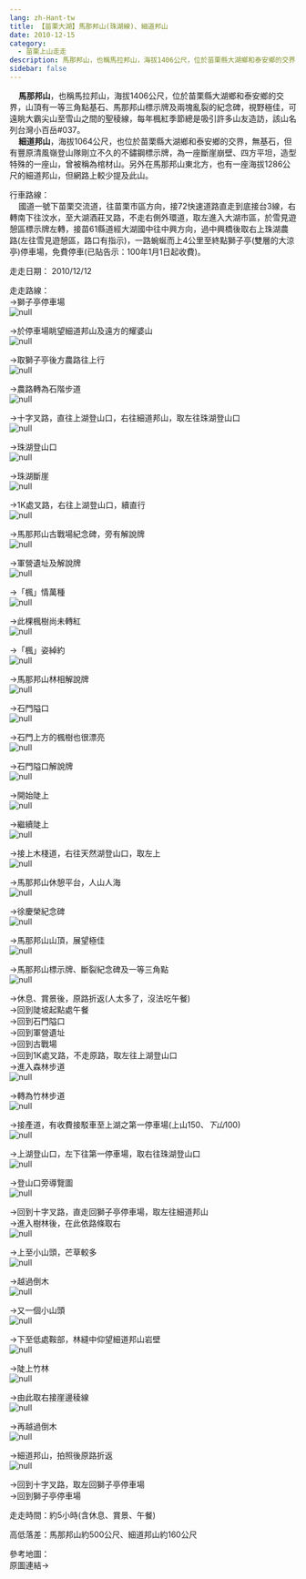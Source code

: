```yaml
---
lang: zh-Hant-tw
title: 【苗栗大湖】馬那邦山(珠湖線)、細道邦山
date: 2010-12-15
category: 
  - 苗栗上山走走
description: 馬那邦山，也稱馬拉邦山，海拔1406公尺，位於苗栗縣大湖鄉和泰安鄉的交界，山頂有一等三角點基石、馬那邦山標示牌及兩塊亂裂的紀念碑，視野極佳，可遠眺大霸尖山至雪山之間的聖稜線，每年楓紅季節總是吸引許多山友造訪，該山名列台灣小百岳#037。 細道邦山，海拔1064公尺，也位於苗栗縣大湖鄉和泰安鄉的交界，無基石，但有豐原清風嶺登山隊剛立不久的不鏽鋼標示牌，為一座斷崖崩壁、四方平坦，造型特殊的一座山，曾被稱為棺材山。另外在馬那邦山東北方，也有一座海拔1286公尺的細道邦山，但網路上較少提及此山。
sidebar: false
---
```


    **馬那邦山**，也稱馬拉邦山，海拔1406公尺，位於苗栗縣大湖鄉和泰安鄉的交界，山頂有一等三角點基石、馬那邦山標示牌及兩塊亂裂的紀念碑，視野極佳，可遠眺大霸尖山至雪山之間的聖稜線，每年楓紅季節總是吸引許多山友造訪，該山名列台灣小百岳#037。  
    **細道邦山**，海拔1064公尺，也位於苗栗縣大湖鄉和泰安鄉的交界，無基石，但有豐原清風嶺登山隊剛立不久的不鏽鋼標示牌，為一座斷崖崩壁、四方平坦，造型特殊的一座山，曾被稱為棺材山。另外在馬那邦山東北方，也有一座海拔1286公尺的細道邦山，但網路上較少提及此山。

行車路線：  
    國道一號下苗栗交流道，往苗栗市區方向，接72快速道路直走到底接台3線，右轉南下往汶水，至大湖酒莊叉路，不走右側外環道，取左進入大湖市區，於雪見遊憩區標示牌左轉，接苗61縣道經大湖國中往中興方向，過中興橋後取右上珠湖農路(左往雪見遊憩區，路口有指示)，一路蜿蜒而上4公里至終點獅子亭(雙層的大涼亭)停車場，免費停車(已貼告示：100年1月1日起收費)。

走走日期： 2010/12/12

走走路線：  
→獅子亭停車場  
![null](image/172487390_l.jpg)

→於停車場眺望細道邦山及遠方的耀婆山  
![null](image/172487392_l.jpg)

→取獅子亭後方農路往上行  
![null](image/172487394_l.jpg)

→農路轉為石階步道  
![null](image/172487396_l.jpg)

→十字叉路，直往上湖登山口，右往細道邦山，取左往珠湖登山口  
![null](image/172487399_l.jpg)

→珠湖登山口  
![null](image/172487401_l.jpg)

→珠湖斷崖  
![null](image/172487404_l.jpg)

→1K處叉路，右往上湖登山口，續直行  
![null](image/172487410_l.jpg)

→馬那邦山古戰場紀念碑，旁有解說牌  
![null](image/172487411_l.jpg)

→軍營遺址及解說牌  
![null](image/172487414_l.jpg)

→「楓」情萬種  
![null](image/172487407_l.jpg)

→此棵楓樹尚未轉紅  
![null](image/172487419_l.jpg)

→「楓」姿綽約  
![null](image/172487433_l.jpg)

→馬那邦山林相解說牌  
![null](image/172487425_l.jpg)

→石門隘口  
![null](image/172487436_l.jpg)

→石門上方的楓樹也很漂亮  
![null](image/172487435_l.jpg)

→石門隘口解說牌  
![null](image/172487438_l.jpg)

→開始陡上  
![null](image/172487456_l.jpg)

→繼續陡上  
![null](image/172487441_l.jpg)

→接上木棧道，右往天然湖登山口，取左上  
![null](image/172487443_l.jpg)

→馬那邦山休憩平台，人山人海  
![null](image/172487445_l.jpg)

→徐慶榮紀念碑  
![null](image/172487455_l.jpg)

→馬那邦山山頂，展望極佳  
![null](image/172487448_l.jpg)

→馬那邦山標示牌、斷裂紀念碑及一等三角點  
![null](image/172487453_l.jpg)

→休息、賞景後，原路折返(人太多了，沒法吃午餐)  
→回到陡坡起點處午餐  
→回到石門隘口  
→回到軍營遺址  
→回到古戰場  
→回到1K處叉路，不走原路，取左往上湖登山口  
→進入森林步道  
![null](image/172487459_l.jpg)

→轉為竹林步道  
![null](image/172487464_l.jpg)

→接產道，有收費接駁車至上湖之第一停車場(上山$150、下山$100)  
![null](image/172487468_l.jpg)

→上湖登山口，左下往第一停車場，取右往珠湖登山口  
![null](image/172487471_l.jpg)

→登山口旁導覽圖  
![null](image/172487473_l.jpg)

→回到十字叉路，直走回獅子亭停車場，取左往細道邦山  
→進入樹林後，在此依路條取右  
![null](image/172487477_l.jpg)

→上至小山頭，芒草較多  
![null](image/172487479_l.jpg)

→越過倒木  
![null](image/172487481_l.jpg)

→又一個小山頭  
![null](image/172487491_l.jpg)

→下至低處鞍部，林縫中仰望細道邦山岩壁  
![null](image/172487493_l.jpg)

→陡上竹林  
![null](image/172487494_l.jpg)

→由此取右接崖邊稜線  
![null](image/172487500_l.jpg)

→再越過倒木  
![null](image/172487504_l.jpg)

→細道邦山，拍照後原路折返  
![null](image/172487388_l.jpg)

→回到十字叉路，取左回獅子亭停車場  
→回到獅子亭停車場

走走時間：約5小時(含休息、賞景、午餐)

高低落差：馬那邦山約500公尺、細道邦山約160公尺

參考地圖：  
原圖連結→